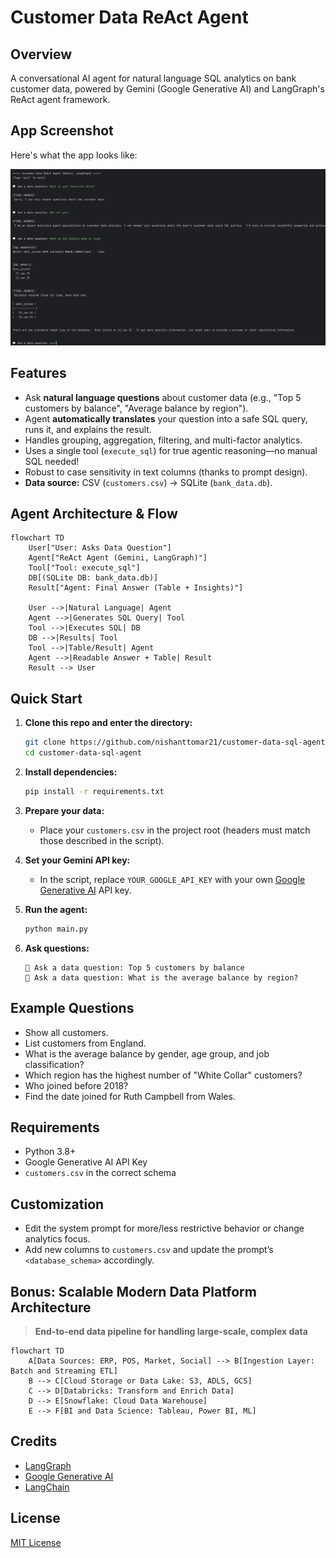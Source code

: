 # Customer Data ReAct Agent

## Overview

A conversational AI agent for natural language SQL analytics on bank customer data, powered by Gemini (Google Generative AI) and LangGraph's ReAct agent framework.

## App Screenshot

Here's what the app looks like:

![App UI Screenshot](screenshot.png)

## Features

- Ask **natural language questions** about customer data (e.g., "Top 5 customers by balance", "Average balance by region").
- Agent **automatically translates** your question into a safe SQL query, runs it, and explains the result.
- Handles grouping, aggregation, filtering, and multi-factor analytics.
- Uses a single tool (`execute_sql`) for true agentic reasoning—no manual SQL needed!
- Robust to case sensitivity in text columns (thanks to prompt design).
- **Data source:** CSV (`customers.csv`) → SQLite (`bank_data.db`).

## Agent Architecture & Flow

```mermaid
flowchart TD
    User["User: Asks Data Question"]
    Agent["ReAct Agent (Gemini, LangGraph)"]
    Tool["Tool: execute_sql"]
    DB[(SQLite DB: bank_data.db)]
    Result["Agent: Final Answer (Table + Insights)"]

    User -->|Natural Language| Agent
    Agent -->|Generates SQL Query| Tool
    Tool -->|Executes SQL| DB
    DB -->|Results| Tool
    Tool -->|Table/Result| Agent
    Agent -->|Readable Answer + Table| Result
    Result --> User
```

## Quick Start

1. **Clone this repo and enter the directory:**
    ```sh
    git clone https://github.com/nishanttomar21/customer-data-sql-agent.git
    cd customer-data-sql-agent
    ```

2. **Install dependencies:**
    ```sh
    pip install -r requirements.txt
    ```

3. **Prepare your data:**
    - Place your `customers.csv` in the project root (headers must match those described in the script).

4. **Set your Gemini API key:**
    - In the script, replace `YOUR_GOOGLE_API_KEY` with your own [Google Generative AI](https://aistudio.google.com/app/apikey) API key.

5. **Run the agent:**
    ```sh
    python main.py
    ```

6. **Ask questions:**
    ```
    💬 Ask a data question: Top 5 customers by balance
    💬 Ask a data question: What is the average balance by region?
    ```

## Example Questions

- Show all customers.
- List customers from England.
- What is the average balance by gender, age group, and job classification?
- Which region has the highest number of "White Collar" customers?
- Who joined before 2018?
- Find the date joined for Ruth Campbell from Wales.

## Requirements

- Python 3.8+
- Google Generative AI API Key
- `customers.csv` in the correct schema

## Customization

- Edit the system prompt for more/less restrictive behavior or change analytics focus.
- Add new columns to `customers.csv` and update the prompt’s `<database_schema>` accordingly.

## Bonus: Scalable Modern Data Platform Architecture

> **End-to-end data pipeline for handling large-scale, complex data**

```mermaid
flowchart TD
    A[Data Sources: ERP, POS, Market, Social] --> B[Ingestion Layer: Batch and Streaming ETL]
    B --> C[Cloud Storage or Data Lake: S3, ADLS, GCS]
    C --> D[Databricks: Transform and Enrich Data]
    D --> E[Snowflake: Cloud Data Warehouse]
    E --> F[BI and Data Science: Tableau, Power BI, ML]
```

## Credits

- [LangGraph](https://github.com/langchain-ai/langgraph)
- [Google Generative AI](https://ai.google.dev/)
- [LangChain](https://github.com/langchain-ai/langchain)

## License

[MIT License](LICENSE)
